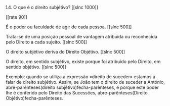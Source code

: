14. O que é o direito subjétivo?
[[slnc 1000]]

[[rate 90]]

É o poder ou faculdade de agir de cada pessoa.
[[slnc 500]]

Trata-se de uma posição pessoal de vantagem atribuída ou reconhecida pelo Direito a cada sujeito.
[[slnc 500]]

O direito subjétivo deriva do Direito Objétivo.
[[slnc 500]]

O direito, em sentido subjétivo, existe porque foi atribuído pelo Direito, em sentido objétivo.
[[slnc 500]]

Exemplo: quando se utiliza a expressão «direito de suceder» estamos a falar de direito subjétivo. Assim, se João tem o direito de suceder a António, abre-parênteses(direito subjétivo)fecha-parênteses, é porque este poder lhe é conferido pelo Direito das Sucessões, abre-parênteses(Direito Objétivo)fecha-parênteses.
